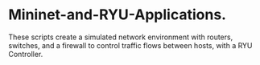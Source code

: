 # Mininet-and-RYU-Applications.
These scripts create a simulated network environment with routers, switches, and a firewall to control traffic flows between hosts, with a RYU Controller.
